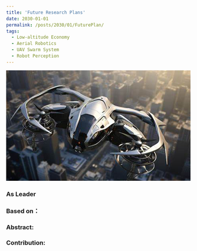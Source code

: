 ```yaml
---
title: 'Future Research Plans'
date: 2030-01-01
permalink: /posts/2030/01/FuturePlan/
tags:
  - Low-altitude Economy
  - Aerial Robotics
  - UAV Swarm System
  - Robot Perception
---
```

<img src='/images/01.png'>


### **As Leader**  
### **Based on**：

### **Abstract**: 

### **Contribution**:
